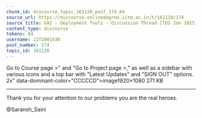 ```yaml
---
chunk_id: discourse_topic_161120_post_174_04
source_url: https://discourse.onlinedegree.iitm.ac.in/t/161120/174
source_title: GA2 - Deployment Tools - Discussion Thread [TDS Jan 2025]
content_type: discourse
tokens: 84
username: 22f2001630
post_number: 174
topic_id: 161120
---
```


Go to Course page >" and "Go to Project page >," as well as a sidebar with various icons and a top bar with "Latest Updates" and "SIGN OUT" options. 2x" data-dominant-color="CCCCCD">image1920×1080 271 KB

---

Thank you for your attention to our problems you are the real heroes.

@Saransh_Saini
